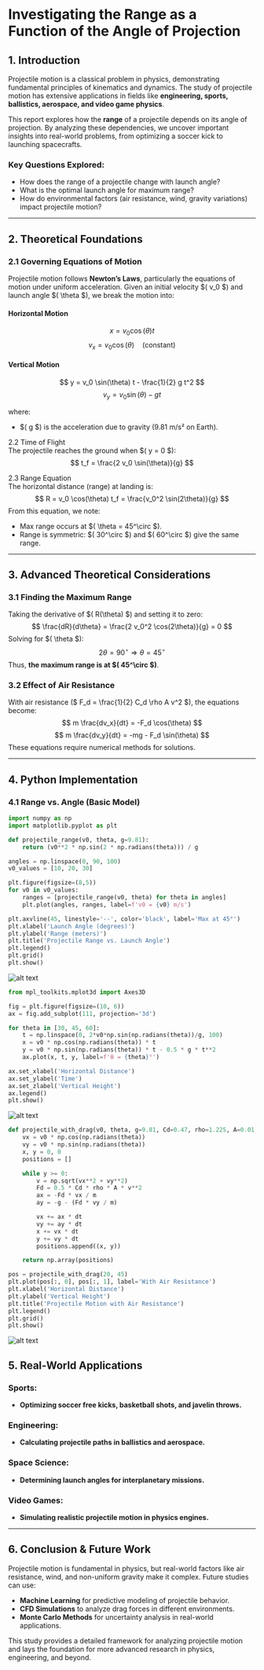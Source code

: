 # **Investigating the Range as a Function of the Angle of Projection**  

## **1. Introduction**  

Projectile motion is a classical problem in physics, demonstrating fundamental principles of kinematics and dynamics. The study of projectile motion has extensive applications in fields like **engineering, sports, ballistics, aerospace, and video game physics**.  

This report explores how the **range** of a projectile depends on its angle of projection. By analyzing these dependencies, we uncover important insights into real-world problems, from optimizing a soccer kick to launching spacecrafts.  

### **Key Questions Explored:**  
- How does the range of a projectile change with launch angle?  
- What is the optimal launch angle for maximum range?  
- How do environmental factors (air resistance, wind, gravity variations) impact projectile motion?  

---

## **2. Theoretical Foundations**  

### **2.1 Governing Equations of Motion**  

Projectile motion follows **Newton’s Laws**, particularly the equations of motion under uniform acceleration. Given an initial velocity $( v_0 $) and launch angle $( \theta $), we break the motion into:  

#### **Horizontal Motion**  
$$
 x = v_0 \cos(\theta) t
$$
$$
 v_x = v_0 \cos(\theta)  \quad (\text{constant})
$$

#### **Vertical Motion**  
$$
 y = v_0 \sin(\theta) t - \frac{1}{2} g t^2
$$
$$
 v_y = v_0 \sin(\theta) - g t
$$

where:  
- $( g $) is the acceleration due to gravity (9.81 m/s² on Earth).  

2.2 Time of Flight  
The projectile reaches the ground when $( y = 0 $):  
$$
t_f = \frac{2 v_0 \sin(\theta)}{g}
$$

2.3 Range Equation  
The horizontal distance (range) at landing is:  
$$
R = v_0 \cos(\theta) t_f = \frac{v_0^2 \sin(2\theta)}{g}
$$
From this equation, we note:
- Max range occurs at $( \theta = 45^\circ $).
- Range is symmetric: $( 30^\circ $) and $( 60^\circ $) give the same range.
  

---

## **3. Advanced Theoretical Considerations**  

### **3.1 Finding the Maximum Range**  
Taking the derivative of $( R(\theta) $) and setting it to zero:  
$$
 \frac{dR}{d\theta} = \frac{2 v_0^2 \cos(2\theta)}{g} = 0
$$
Solving for $( \theta $):  
$$
 2\theta = 90^\circ \Rightarrow \theta = 45^\circ
$$
Thus, **the maximum range is at $( 45^\circ $)**.

### **3.2 Effect of Air Resistance**  
With air resistance ($ F_d = \frac{1}{2} C_d \rho A v^2 $), the equations become:  
$$
 m \frac{dv_x}{dt} = -F_d \cos(\theta)
$$
$$
 m \frac{dv_y}{dt} = -mg - F_d \sin(\theta)
$$
These equations require numerical methods for solutions.

---

## **4. Python Implementation**  

### **4.1 Range vs. Angle (Basic Model)**  

```python
import numpy as np
import matplotlib.pyplot as plt

def projectile_range(v0, theta, g=9.81):
    return (v0**2 * np.sin(2 * np.radians(theta))) / g

angles = np.linspace(0, 90, 100)
v0_values = [10, 20, 30]

plt.figure(figsize=(8,5))
for v0 in v0_values:
    ranges = [projectile_range(v0, theta) for theta in angles]
    plt.plot(angles, ranges, label=f'v0 = {v0} m/s')

plt.axvline(45, linestyle='--', color='black', label='Max at 45°')
plt.xlabel('Launch Angle (degrees)')
plt.ylabel('Range (meters)')
plt.title('Projectile Range vs. Launch Angle')
plt.legend()
plt.grid()
plt.show()
```
![alt text](image-9.png)

```python 
from mpl_toolkits.mplot3d import Axes3D

fig = plt.figure(figsize=(10, 6))
ax = fig.add_subplot(111, projection='3d')

for theta in [30, 45, 60]:
    t = np.linspace(0, 2*v0*np.sin(np.radians(theta))/g, 100)
    x = v0 * np.cos(np.radians(theta)) * t
    y = v0 * np.sin(np.radians(theta)) * t - 0.5 * g * t**2
    ax.plot(x, t, y, label=f'θ = {theta}°')

ax.set_xlabel('Horizontal Distance')
ax.set_ylabel('Time')
ax.set_zlabel('Vertical Height')
ax.legend()
plt.show()

```

![alt text](image-10.png)

```python
def projectile_with_drag(v0, theta, g=9.81, Cd=0.47, rho=1.225, A=0.01, m=0.1, dt=0.01):
    vx = v0 * np.cos(np.radians(theta))
    vy = v0 * np.sin(np.radians(theta))
    x, y = 0, 0
    positions = []

    while y >= 0:
        v = np.sqrt(vx**2 + vy**2)
        Fd = 0.5 * Cd * rho * A * v**2
        ax = -Fd * vx / m
        ay = -g - (Fd * vy / m)

        vx += ax * dt
        vy += ay * dt
        x += vx * dt
        y += vy * dt
        positions.append((x, y))

    return np.array(positions)

pos = projectile_with_drag(20, 45)
plt.plot(pos[:, 0], pos[:, 1], label='With Air Resistance')
plt.xlabel('Horizontal Distance')
plt.ylabel('Vertical Height')
plt.title('Projectile Motion with Air Resistance')
plt.legend()
plt.grid()
plt.show()

```

![alt text](image-11.png)

## 5. Real-World Applications

### Sports:
- **Optimizing soccer free kicks, basketball shots, and javelin throws.**

### Engineering:
- **Calculating projectile paths in ballistics and aerospace.**

### Space Science:
- **Determining launch angles for interplanetary missions.**

### Video Games:
- **Simulating realistic projectile motion in physics engines.**

---

## 6. Conclusion & Future Work

Projectile motion is fundamental in physics, but real-world factors like air resistance, wind, and non-uniform gravity make it complex. Future studies can use:

- **Machine Learning** for predictive modeling of projectile behavior.
- **CFD Simulations** to analyze drag forces in different environments.
- **Monte Carlo Methods** for uncertainty analysis in real-world applications.

This study provides a detailed framework for analyzing projectile motion and lays the foundation for more advanced research in physics, engineering, and beyond. 
